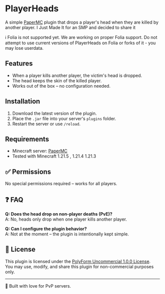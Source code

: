 # PlayerHeads

A simple [PaperMC](https://papermc.io/) plugin that drops a player's head when they are killed by another player.
I Just Made It for an SMP and decided to share it


ℹ️ Folia is not supported yet. We are working on proper Folia support. Do not attempt to use current versions of PlayerHeads on Folia or forks of it - you may lose userdata.
## Features

-  When a player kills another player, the victim's head is dropped.
-  The head keeps the skin of the killed player.
-  Works out of the box – no configuration needed.

## Installation

1. Download the latest version of the plugin.
2. Place the `.jar` file into your server's `plugins` folder.
3. Restart the server or use `/reload`.

## Requirements

- Minecraft server: [PaperMC](https://papermc.io/) 
- Tested with Minecraft 1.21.5 , 1.21.4 1.21.3 

## ✅ Permissions

No special permissions required – works for all players.

## ❓ FAQ

**Q: Does the head drop on non-player deaths (PvE)?**  
A: No, heads only drop when one player kills another player.

**Q: Can I configure the plugin behavior?**  
A: Not at the moment – the plugin is intentionally kept simple.

## 📄 License

This plugin is licensed under the [PolyForm Uncommercial 1.0.0 License](https://polyformproject.org/licenses/uncommercial/1.0.0/).  
You may use, modify, and share this plugin for non-commercial purposes only.

---

🧪 Built with love for PvP servers.

